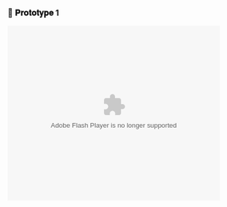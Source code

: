 <h3 align="left"> 🚗 𝐏𝐫𝐨𝐭𝐨𝐭𝐲𝐩𝐞 1</h3> 
<object width="425" height="350">
  <param name="movie" value="https://www.youtube.com/watch?v=LSTHHiwCHV4" />
  <param name="wmode" value="transparent" />
  <embed src="https://www.youtube.com/watch?v=LSTHHiwCHV4"
         type="application/x-shockwave-flash"
         wmode="transparent" width="425" height="350" />
</object>
